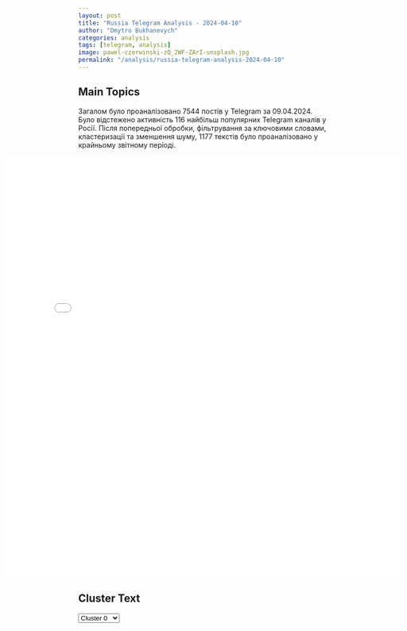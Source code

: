 ```yaml
---
layout: post
title: "Russia Telegram Analysis - 2024-04-10"
author: "Dmytro Bukhanevych"
categories: analysis
tags: [telegram, analysis]
image: pawel-czerwinski-zQ_2WF-ZArI-unsplash.jpg
permalink: "/analysis/russia-telegram-analysis-2024-04-10"
---
```


<style>
    /* Adjusting iframe-container styles */
    .wide-iframe-container {
        width: calc(100% + 30vw);  /* Extending the width */
        margin-left: -15vw;       /* Negative margin to push to the left */
        overflow: hidden;         /* In case the iframe content spills over */
    }

    .wide-iframe-container iframe {
        width: 100%;  /* Making the iframe take the full width of its container */
        border: none; /* Removing any borders from the iframe */
    }

    /* Toggle mechanism */
    .hidden {
        display: none;
    }
    
    .show-content-target:checked + .show-content {
        display: block;
    }
</style>

<h2>Main Topics</h2>
<p>Загалом було проаналізовано 7544 постів у Telegram за 09.04.2024. Було відстежено активність 116 найбільш популярних Telegram каналів у Росії. Після попередньої обробки, фільтрування за ключовими словами, кластеризації та зменшення шуму, 1177 текстів було проаналізовано у крайньому звітному періоді.</p>
<!-- Embedding Main Plotly Visualization -->
<div class="wide-iframe-container">
    <iframe src="{{site.baseurl}}/visualizations/2024-04-10/fig_topics_time.html" height="850"></iframe>
</div>


<h2>Cluster Text</h2>

<!-- Dropdown to select a cluster -->
<select id="clusterSelector" onchange="displayClusterText()">
<option value="0">Cluster 0</option><option value="1">Cluster 1</option><option value="2">Cluster 2</option><option value="3">Cluster 3</option><option value="4">Cluster 4</option><option value="5">Cluster 5</option><option value="6">Cluster 6</option><option value="7">Cluster 7</option><option value="8">Cluster 8</option><option value="9">Cluster 9</option><option value="10">Cluster 10</option><option value="11">Cluster 11</option><option value="12">Cluster 12</option><option value="13">Cluster 13</option><option value="14">Cluster 14</option><option value="15">Cluster 15</option><option value="16">Cluster 16</option><option value="17">Cluster 17</option><option value="18">Cluster 18</option>
</select>

<!-- Display area for the selected cluster's text -->
<div id="clusterTextDisplay" class="hidden"></div>

<script type="text/javascript">
    var clusterDetails = {"0": "<b>Total Posts:</b> 18<br><b>Date:</b> 2024-04-09 19:08:23+00:00<br><b>Author:</b> infantmilitario<br><b>Link:</b> https://t.me/s/infantmilitario/123799<br><b>Subscribers:</b> 279901<br><b>Text:</b> \u0422\u0435\u043a\u0441\u0442: \u0423\u043a\u0440\u0430\u0438\u043d\u0430 \u0440\u0430\u0437\u0440\u0430\u0431\u043e\u0442\u0430\u043b\u0430 \u043f\u043b\u0430\u043d \u043d\u043e\u0432\u043e\u0433\u043e \u043a\u043e\u043d\u0442\u0440\u043d\u0430\u0441\u0442\u0443\u043f\u043b\u0435\u043d\u0438\u044f \u2014 \u0417\u0435\u043b\u0435\u043d\u0441\u043a\u0438\u0439 \u0432 \u0438\u043d\u0442\u0435\u0440\u0432\u044c\u044e BILD\u041f\u0443\u0431\u043b\u0438\u043a\u0443\u0435\u043c \u043e\u0441\u043d\u043e\u0432\u043d\u044b\u0435 \u0442\u0435\u0437\u0438\u0441\u044b:\ud83c\uddfa\ud83c\udde6\u041e \u043f\u0440\u043e\u0434\u043e\u043b\u0436\u0435\u043d\u0438\u0438 \u0431\u043e\u0435\u0432\u044b\u0445 \u0434\u0435\u0439\u0441\u0442\u0432\u0438\u0439\u00ab\u0414\u0430, \u0443 \u043d\u0430\u0441 \u0435\u0441\u0442\u044c \u043f\u043b\u0430\u043d \u043a\u043e\u043d\u0442\u0440\u043d\u0430\u0441\u0442\u0443\u043f\u043b\u0435\u043d\u0438\u044f, \u2014 \u0441\u043a\u0430\u0437\u0430\u043b \u0417\u0435\u043b\u0435\u043d\u0441\u043a\u0438\u0439. \u2014 \u041c\u044b \u043e\u0431\u044f\u0437\u0430\u0442\u0435\u043b\u044c\u043d\u043e \u043f\u043e\u0431\u0435\u0434\u0438\u043c. \u0423 \u043d\u0430\u0441 \u043d\u0435\u0442 \u0430\u043b\u044c\u0442\u0435\u0440\u043d\u0430\u0442\u0438\u0432\u044b. \u041d\u043e \u044f \u043d\u0435 \u043c\u043e\u0433\u0443 \u043e\u0431\u0435\u0449\u0430\u0442\u044c \u044d\u0442\u043e\u0433\u043e \u0438 \u043d\u0430\u0437\u0432\u0430\u0442\u044c \u0434\u0430\u0442\u0443\u00bb. \u041f\u043e \u0435\u0433\u043e \u0441\u043b\u043e\u0432\u0430\u043c, \u0434\u043b\u044f \u044d\u0442\u043e\u0433\u043e \u0412\u0421\u0423 \u043d\u0443\u0436\u043d\u043e \u043e\u0440\u0443\u0436\u0438\u0435, \u0432 \u0442\u043e\u043c \u0447\u0438\u0441\u043b\u0435 \u0438\u0437 \u0421\u0428\u0410. \u00ab\u0414\u0430, \u0443 \u0420\u043e\u0441\u0441\u0438\u0438 \u0431\u043e\u043b\u044c\u0448\u0435 \u043b\u044e\u0434\u0435\u0439, \u0431\u043e\u043b\u044c\u0448\u0435 \u043e\u0440\u0443\u0436\u0438\u044f. \u041d\u043e \u0443 \u043e\u0431\u044a\u0435\u0434\u0438\u043d\u0451\u043d\u043d\u043e\u0433\u043e \u0417\u0430\u043f\u0430\u0434\u0430 \u0435\u0441\u0442\u044c \u0441\u043e\u0432\u0440\u0435\u043c\u0435\u043d\u043d\u044b\u0435 \u0441\u0438\u0441\u0442\u0435\u043c\u044b \u0432\u043e\u043e\u0440\u0443\u0436\u0435\u043d\u0438\u0439. \u041f\u043e\u044d\u0442\u043e\u043c\u0443 \u043c\u044b \u043f\u043e\u043b\u0443\u0447\u0438\u043c \u043e\u043f\u0440\u0435\u0434\u0435\u043b\u0451\u043d\u043d\u044b\u0435 \u0442\u0435\u0445\u043d\u043e\u043b\u043e\u0433\u0438\u0438. \u0418 \u0435\u0441\u043b\u0438 \u043c\u044b \u043f\u0440\u043e\u0434\u043e\u043b\u0436\u0438\u043c \u043d\u0430\u0440\u0430\u0449\u0438\u0432\u0430\u0442\u044c \u043f\u0440\u043e\u0438\u0437\u0432\u043e\u0434\u0441\u0442\u0432\u043e, \u0435\u0441\u043b\u0438 \u043f\u043e\u043b\u0443\u0447\u0438\u043c \u043b\u0438\u0446\u0435\u043d\u0437\u0438\u0438 \u043e\u0442 \u043d\u0430\u0448\u0438\u0445 \u043f\u0430\u0440\u0442\u043d\u0451\u0440\u043e\u0432, \u0442\u043e \u0434\u0435\u043b\u043e \u043d\u0435 \u0432 \u0447\u0438\u0441\u043b\u0435 \u043b\u044e\u0434\u0435\u0439. \u0414\u0435\u043b\u043e \u0432 \u043a\u0430\u0447\u0435\u0441\u0442\u0432\u0435 \u043e\u0440\u0443\u0436\u0438\u044f\u00bb.\ud83c\uddfa\ud83c\udde6\u041e \u0432\u043e\u0437\u043c\u043e\u0436\u043d\u044b\u0445 \u043f\u0435\u0440\u0435\u0433\u043e\u0432\u043e\u0440\u0430\u0445\u00ab\u0417\u0434\u0435\u0441\u044c \u043c\u044b \u0438\u043c\u0435\u0435\u043c \u0434\u0435\u043b\u043e \u0441 \u041f\u0443\u0442\u0438\u043d\u044b\u043c. \u0412\u0441\u0451, \u0447\u0442\u043e \u043e\u043d \u0433\u043e\u0432\u043e\u0440\u0438\u043b \u0434\u043e \u0441\u0438\u0445 \u043f\u043e\u0440, \u2014 \u043f\u043e\u0441\u043b\u0435 \u044d\u0442\u043e\u0433\u043e \u043e\u043d \u043f\u043e\u0441\u0442\u0443\u043f\u0430\u043b \u043f\u043e-\u0434\u0440\u0443\u0433\u043e\u043c\u0443. \u041c\u044b \u043d\u0435 \u043c\u043e\u0436\u0435\u043c \u0435\u043c\u0443 \u0434\u043e\u0432\u0435\u0440\u044f\u0442\u044c. <...> \u041c\u043e\u0436\u043d\u043e \u0434\u043e\u0433\u043e\u0432\u043e\u0440\u0438\u0442\u044c\u0441\u044f \u043e\u0431\u043e \u0432\u0441\u0451\u043c, \u043d\u043e \u0432\u043e\u043f\u0440\u043e\u0441 \u0432 \u0442\u043e\u043c, \u0431\u0443\u0434\u0435\u0442 \u043b\u0438 \u043e\u043d \u044d\u0442\u043e \u0441\u043e\u0431\u043b\u044e\u0434\u0430\u0442\u044c\u00bb.\ud83c\uddfa\ud83c\udde6\u041e \u043f\u0440\u0438\u0437\u044b\u0432\u0430\u0445 \u0437\u0430\u043c\u043e\u0440\u043e\u0437\u0438\u0442\u044c \u043a\u043e\u043d\u0444\u043b\u0438\u043a\u0442\u041f\u043e \u0441\u043b\u043e\u0432\u0430\u043c \u0417\u0435\u043b\u0435\u043d\u0441\u043a\u043e\u0433\u043e, \u041f\u0443\u0442\u0438\u043d \u0438\u0441\u043f\u043e\u043b\u044c\u0437\u0443\u0435\u0442 \u0437\u0430\u043c\u043e\u0440\u043e\u0437\u043a\u0443 \u0432\u043e\u0439\u043d\u044b \u043b\u0438\u0448\u044c \u0434\u043b\u044f \u043f\u043e\u0434\u0433\u043e\u0442\u043e\u0432\u043a\u0438 \u043a \u043d\u043e\u0432\u043e\u043c\u0443 \u043d\u0430\u043f\u0430\u0434\u0435\u043d\u0438\u044e. \u00ab\u041a\u043e\u043d\u0435\u0447\u043d\u043e, \u043d\u0435\u043a\u043e\u0442\u043e\u0440\u044b\u0435 \u0431\u0443\u0434\u0443\u0442 \u0441\u0447\u0430\u0441\u0442\u043b\u0438\u0432\u044b. \u041c\u0438\u0440 \u0441\u043a\u0430\u0436\u0435\u0442: \u201c\u0414\u0430, \u043d\u0430\u043c \u0443\u0434\u0430\u043b\u043e\u0441\u044c \u0437\u0430\u043c\u043e\u0440\u043e\u0437\u0438\u0442\u044c \u043a\u043e\u043d\u0444\u043b\u0438\u043a\u0442, \u0440\u0430\u043a\u0435\u0442\u044b \u043d\u0435 \u043b\u0435\u0442\u0430\u044e\u0442\u201d. \u041d\u043e \u044d\u0442\u043e \u0442\u043e\u043b\u044c\u043a\u043e \u0434\u043e \u0442\u0435\u0445 \u043f\u043e\u0440, \u043f\u043e\u043a\u0430 \u0420\u043e\u0441\u0441\u0438\u044f \u043d\u0435 \u0443\u0432\u0435\u043b\u0438\u0447\u0438\u0442 \u043f\u0440\u043e\u0438\u0437\u0432\u043e\u0434\u0441\u0442\u0432\u043e \u0438 \u0437\u0430\u043f\u0430\u0441\u044b \u0432\u043e\u0435\u043d\u043d\u043e\u0439 \u0442\u0435\u0445\u043d\u0438\u043a\u0438, \u0440\u0430\u043a\u0435\u0442, \u0431\u0435\u0441\u043f\u0438\u043b\u043e\u0442\u043d\u0438\u043a\u043e\u0432 \u0438 \u043d\u0435 \u043f\u0440\u043e\u0430\u043d\u0430\u043b\u0438\u0437\u0438\u0440\u0443\u0435\u0442 \u0432\u0441\u0435 \u043e\u0448\u0438\u0431\u043a\u0438, \u043a\u043e\u0442\u043e\u0440\u044b\u0435 \u0434\u043e\u043f\u0443\u0441\u0442\u0438\u043b\u0430 \u0432\u043d\u0430\u0447\u0430\u043b\u0435\u00bb.\ud83c\uddfa\ud83c\udde6\u041e \u0431\u0438\u0442\u0432\u0435 \u0437\u0430 \u0425\u0430\u0440\u044c\u043a\u043e\u0432\u00ab\u041f\u0443\u0442\u0438\u043d, \u043a\u043e\u043d\u0435\u0447\u043d\u043e, \u0445\u043e\u0442\u0435\u043b \u0437\u0430\u0445\u0432\u0430\u0442\u0438\u0442\u044c \u0425\u0430\u0440\u044c\u043a\u043e\u0432, \u043f\u043e\u0442\u043e\u043c\u0443 \u0447\u0442\u043e \u0434\u043b\u044f \u043d\u0435\u0433\u043e \u044d\u0442\u043e \u0431\u043e\u043b\u044c\u0448\u043e\u0439 \u0441\u0438\u043c\u0432\u043e\u043b. \u0425\u0430\u0440\u044c\u043a\u043e\u0432 \u2014 \u043e\u0434\u043d\u0430 \u0438\u0437 \u0441\u0442\u043e\u043b\u0438\u0446 \u0423\u043a\u0440\u0430\u0438\u043d\u044b, \u0443 \u043d\u0435\u0433\u043e \u0431\u043e\u043b\u044c\u0448\u043e\u0435 \u0441\u0438\u043c\u0432\u043e\u043b\u0438\u0447\u0435\u0441\u043a\u043e\u0435 \u0437\u043d\u0430\u0447\u0435\u043d\u0438\u0435. <...> \u041c\u044b \u0434\u0435\u043b\u0430\u0435\u043c \u0432\u0441\u0451 \u0432\u043e\u0437\u043c\u043e\u0436\u043d\u043e\u0435, \u0447\u0442\u043e\u0431\u044b \u044d\u0442\u043e\u0433\u043e \u043d\u0435 \u043f\u0440\u043e\u0438\u0437\u043e\u0448\u043b\u043e. <...> \u041f\u0443\u0442\u0438\u043d \u043f\u043e\u043d\u0438\u043c\u0430\u0435\u0442 \u0442\u043e\u043b\u044c\u043a\u043e \u0441\u0438\u043b\u0443. \u041e\u043d \u0447\u0443\u0432\u0441\u0442\u0432\u0443\u0435\u0442, \u043a\u0430\u043a \u0436\u0438\u0432\u043e\u0442\u043d\u043e\u0435: \u0435\u0441\u043b\u0438 \u0442\u044b \u043d\u0435 \u043c\u043e\u0436\u0435\u0448\u044c \u0437\u0430\u0449\u0438\u0442\u0438\u0442\u044c \u0441\u0435\u0431\u044f, \u043e\u043d \u0440\u0430\u0437\u0440\u0443\u0448\u0438\u0442 \u0435\u0449\u0451 \u0431\u043e\u043b\u044c\u0448\u0435. \u0415\u0433\u043e \u0436\u0435\u043b\u0430\u043d\u0438\u0435 \u2014 \u0437\u0430\u0445\u0432\u0430\u0442\u0438\u0442\u044c \u0432\u0441\u044e \u0423\u043a\u0440\u0430\u0438\u043d\u0443. <...> \u041e\u043d \u0443\u043d\u0438\u0447\u0442\u043e\u0436\u0438\u0442 \u0432\u0441\u0451. \u041e\u043d \u0443\u0431\u044c\u0451\u0442 \u043c\u043d\u043e\u0433\u043e \u043b\u044e\u0434\u0435\u0439. \u0411\u043e\u043b\u044c\u0448\u0438\u043d\u0441\u0442\u0432\u043e \u043b\u044e\u0434\u0435\u0439 \u043d\u0435 \u0443\u0431\u0435\u0433\u0443\u0442, \u043f\u043e\u044d\u0442\u043e\u043c\u0443 \u043e\u043d \u0443\u0431\u044c\u0451\u0442 \u043c\u043d\u043e\u0433\u0438\u0445 \u0438\u0437 \u043d\u0438\u0445. \u041a\u0430\u043a \u044d\u0442\u043e \u0431\u0443\u0434\u0435\u0442? \u041a\u0440\u043e\u0432\u0438 \u0431\u0443\u0434\u0435\u0442 \u043c\u043d\u043e\u0433\u043e. \u0411\u0443\u0434\u0435\u0442 \u043c\u043d\u043e\u0433\u043e \u0436\u0435\u0440\u0442\u0432, \u043c\u043d\u043e\u0433\u043e \u043f\u043e\u0442\u0435\u0440\u044c. \u041c\u044b \u0433\u043e\u0432\u043e\u0440\u0438\u043c \u043e \u0441\u043e\u0442\u043d\u044f\u0445 \u0442\u044b\u0441\u044f\u0447\u00bb.\ud83c\uddfa\ud83c\udde6\u041e \u0440\u0430\u043a\u0435\u0442\u0430\u0445 Taurus\u00ab\u0423 \u043d\u0430\u0448\u0438\u0445 \u043f\u0430\u0440\u0442\u043d\u0451\u0440\u043e\u0432 \u0435\u0441\u0442\u044c \u043e\u043f\u0440\u0435\u0434\u0435\u043b\u0451\u043d\u043d\u043e\u0435 \u043e\u0440\u0443\u0436\u0438\u0435, \u043a\u043e\u0442\u043e\u0440\u043e\u0435 \u043d\u0443\u0436\u043d\u043e \u043d\u0430\u043c \u0441\u0435\u0433\u043e\u0434\u043d\u044f, \u0447\u0442\u043e\u0431\u044b \u0432\u044b\u0436\u0438\u0442\u044c. \u041e\u043d\u043e \u043d\u0443\u0436\u043d\u043e \u0423\u043a\u0440\u0430\u0438\u043d\u0435, \u0447\u0442\u043e\u0431\u044b \u0432\u044b\u0436\u0438\u0442\u044c, \u0438 \u044f \u043f\u0440\u043e\u0441\u0442\u043e \u043d\u0435 \u043f\u043e\u043d\u0438\u043c\u0430\u044e, \u043f\u043e\u0447\u0435\u043c\u0443 \u043c\u044b \u043d\u0435 \u043f\u043e\u043b\u0443\u0447\u0430\u0435\u043c \u044d\u0442\u043e \u043e\u0440\u0443\u0436\u0438\u0435. <...> \u041d\u0430\u0441\u043a\u043e\u043b\u044c\u043a\u043e \u044f \u043f\u043e\u043d\u0438\u043c\u0430\u044e, \u043a\u0430\u043d\u0446\u043b\u0435\u0440 \u0433\u043e\u0432\u043e\u0440\u0438\u0442, \u0447\u0442\u043e \u0413\u0435\u0440\u043c\u0430\u043d\u0438\u044f \u043d\u0435 \u044f\u0434\u0435\u0440\u043d\u0430\u044f \u0434\u0435\u0440\u0436\u0430\u0432\u0430 \u0438 \u0447\u0442\u043e \u044d\u0442\u043e \u0441\u0430\u043c\u0430\u044f \u0441\u0438\u043b\u044c\u043d\u043e\u0435 \u043e\u0440\u0443\u0436\u0438\u0435 \u0443 \u0413\u0435\u0440\u043c\u0430\u043d\u0438\u0438\u00bb, \u2014 \u0441\u043a\u0430\u0437\u0430\u043b \u0417\u0435\u043b\u0435\u043d\u0441\u043a\u0438\u0439. \u041e\u043d \u0441\u043e\u0433\u043b\u0430\u0441\u0438\u043b\u0441\u044f \u0441 \u0442\u0435\u043c, \u0447\u0442\u043e \u041e\u043b\u0430\u0444 \u0428\u043e\u043b\u044c\u0446 \u0431\u043e\u0438\u0442\u0441\u044f \u044f\u0434\u0435\u0440\u043d\u044b\u0445 \u0443\u0433\u0440\u043e\u0437 \u0420\u0424. \u00ab\u041d\u043e \u044f \u043d\u0435 \u0434\u0443\u043c\u0430\u044e, \u0447\u0442\u043e \u044d\u0442\u043e \u0437\u0430\u0449\u0438\u0442\u0438\u0442 \u043c\u0438\u0440 \u043e\u0442 \u044f\u0434\u0435\u0440\u043d\u043e\u0439 \u0443\u0433\u0440\u043e\u0437\u044b \u0441\u043e \u0441\u0442\u043e\u0440\u043e\u043d\u044b \u0420\u043e\u0441\u0441\u0438\u0438\u00bb, \u2014 \u0441\u043a\u0430\u0437\u0430\u043b \u043f\u0440\u0435\u0437\u0438\u0434\u0435\u043d\u0442 \u0423\u043a\u0440\u0430\u0438\u043d\u044b.", "1": "<b>Total Posts:</b> 23<br><b>Date:</b> 2024-04-09 14:03:21+00:00<br><b>Author:</b> ru2ch<br><b>Link:</b> https://t.me/s/ru2ch/108770<br><b>Subscribers:</b> 499273<br><b>Text:</b> \u0422\u0435\u043a\u0441\u0442: \u2757\ufe0f\u0410\u043c\u0435\u0440\u0438\u043a\u0430\u043d\u0441\u043a\u0438\u0435 \u0427\u0412\u041a \u043f\u0440\u0438 \u0443\u0447\u0430\u0441\u0442\u0438\u0438 \u0432\u043b\u0430\u0441\u0442\u0435\u0439 \u0432\u0435\u0440\u0431\u0443\u044e\u0442 \u0432 \u0442\u044e\u0440\u044c\u043c\u0430\u0445 \u0421\u0428\u0410 \u043c\u0435\u043a\u0441\u0438\u043a\u0430\u043d\u0441\u043a\u0438\u0445 \u0438 \u043a\u043e\u043b\u0443\u043c\u0431\u0438\u0439\u0441\u043a\u0438\u0445 \u043d\u0430\u0440\u043a\u043e\u0434\u0438\u043b\u0435\u0440\u043e\u0432 \u0434\u043b\u044f \u043e\u0442\u043f\u0440\u0430\u0432\u043a\u0438 \u043d\u0430 \u0423\u043a\u0440\u0430\u0438\u043d\u0443 \u2014 \u0421\u043b\u0443\u0436\u0431\u0430 \u0432\u043d\u0435\u0448\u043d\u0435\u0439 \u0440\u0430\u0437\u0432\u0435\u0434\u043a\u0438 \u0420\u0424\u041f\u0430\u0440\u0442\u0438\u044e \u0438\u0437 \u043d\u0435\u0441\u043a\u043e\u043b\u044c\u043a\u0438\u0445 \u0441\u043e\u0442\u0435\u043d \u0437\u0430\u0432\u0435\u0440\u0431\u043e\u0432\u0430\u043d\u043d\u044b\u0445 \u0432 \u0442\u044e\u0440\u044c\u043c\u0430\u0445 \u0421\u0428\u0410 \u043c\u0435\u043a\u0441\u0438\u043a\u0430\u043d\u0446\u0435\u0432 \u0438 \u043a\u043e\u043b\u0443\u043c\u0431\u0438\u0439\u0446\u0435\u0432 \u043f\u043b\u0430\u043d\u0438\u0440\u0443\u0435\u0442\u0441\u044f \u0443\u0436\u0435 \u043b\u0435\u0442\u043e\u043c \u0437\u0430\u0431\u0440\u043e\u0441\u0438\u0442\u044c \u043d\u0430 \u0423\u043a\u0440\u0430\u0438\u043d\u0443.   \u0421\u0428\u0410 \u0432 \u0441\u043b\u0443\u0447\u0430\u0435 \u0443\u0441\u043f\u0435\u0445\u0430 \u043f\u0440\u043e\u0435\u043a\u0442\u0430 \u0441 \u0437\u0430\u043a\u043b\u044e\u0447\u0435\u043d\u043d\u044b\u043c\u0438 \u0440\u0430\u0441\u0448\u0438\u0440\u044f\u0442 \u043d\u0430\u0431\u043e\u0440 \u0434\u043b\u044f \u043e\u0442\u043f\u0440\u0430\u0432\u043a\u0438 \u0432 \u0412\u0421\u0423 \u043d\u0430 \u0434\u0440\u0443\u0433\u0438\u0435 \u0441\u0442\u0440\u0430\u043d\u044b.", "2": "<b>Total Posts:</b> 53<br><b>Date:</b> 2024-04-09 03:19:29+00:00<br><b>Author:</b> ostashkonews<br><b>Link:</b> https://t.me/s/OstashkoNews/129277<br><b>Subscribers:</b> 384702<br><b>Text:</b> \u0422\u0435\u043a\u0441\u0442: \ud83c\udde8\ud83c\uddf3\ud83c\uddf7\ud83c\uddfa \u0421\u0435\u0440\u0433\u0435\u0439 \u041b\u0430\u0432\u0440\u043e\u0432 \u043d\u0430\u0447\u0430\u043b \u043f\u0435\u0440\u0435\u0433\u043e\u0432\u043e\u0440\u044b \u0441 \u0433\u043b\u0430\u0432\u043e\u0439 \u041c\u0418\u0414 \u041a\u0438\u0442\u0430\u044f \u0412\u0430\u043d \u0418 \u0412\u0441\u0442\u0440\u0435\u0447\u0430 \u043f\u0440\u043e\u0445\u043e\u0434\u0438\u0442 \u0432 \u041f\u0435\u043a\u0438\u043d\u0435. \u0412\u0430\u043d \u0418 \u0437\u0430\u044f\u0432\u0438\u043b, \u0447\u0442\u043e \u041a\u0438\u0442\u0430\u0439 \u0431\u0443\u0434\u0435\u0442 \u043f\u043e\u0434\u0434\u0435\u0440\u0436\u0438\u0432\u0430\u0442\u044c \u0441\u0442\u0430\u0431\u0438\u043b\u044c\u043d\u043e\u0435 \u0440\u0430\u0437\u0432\u0438\u0442\u0438\u0435 \u0420\u043e\u0441\u0441\u0438\u0438 \u043f\u043e\u0434 \u0440\u0443\u043a\u043e\u0432\u043e\u0434\u0441\u0442\u0432\u043e\u043c \u0412\u043b\u0430\u0434\u0438\u043c\u0438\u0440\u0430 \u041f\u0443\u0442\u0438\u043d\u0430, \u0441\u0442\u0440\u0430\u043d\u044b \u043f\u0440\u043e\u0434\u043e\u043b\u0436\u0430\u0442 \u0443\u043a\u0440\u0435\u043f\u043b\u0435\u043d\u0438\u0435 \u0441\u0442\u0440\u0430\u0442\u0435\u0433\u0438\u0447\u0435\u0441\u043a\u043e\u0433\u043e \u0432\u0437\u0430\u0438\u043c\u043e\u0434\u0435\u0439\u0441\u0442\u0432\u0438\u044f \u043d\u0430 \u043c\u0438\u0440\u043e\u0432\u043e\u0439 \u0430\u0440\u0435\u043d\u0435.\ud83d\udcdd \u00ab\u041f\u043e\u0434\u0434\u0435\u0440\u0436\u043a\u0430 \u043d\u0430\u0440\u043e\u0434\u0430 \u2013 \u0438\u0441\u0442\u043e\u0447\u043d\u0438\u043a \u043f\u0440\u043e\u0433\u0440\u0435\u0441\u0441\u0430 \u0432 \u0420\u043e\u0441\u0441\u0438\u0438. \u0414\u0443\u043c\u0430\u044e, \u0447\u0442\u043e \u043f\u043e\u0434 \u0442\u0432\u0435\u0440\u0434\u044b\u043c \u0440\u0443\u043a\u043e\u0432\u043e\u0434\u0441\u0442\u0432\u043e\u043c \u043f\u0440\u0435\u0437\u0438\u0434\u0435\u043d\u0442\u0430 \u041f\u0443\u0442\u0438\u043d\u0430 \u0440\u043e\u0441\u0441\u0438\u0439\u0441\u043a\u0438\u0439 \u043d\u0430\u0440\u043e\u0434 \u043e\u0436\u0438\u0434\u0430\u0435\u0442 \u0441\u0432\u0435\u0442\u043b\u043e\u0435 \u0431\u0443\u0434\u0443\u0449\u0435\u0435\u00bb, \u2013 \u0437\u0430\u044f\u0432\u0438\u043b \u043a\u0438\u0442\u0430\u0439\u0441\u043a\u0438\u0439 \u0434\u0438\u043f\u043b\u043e\u043c\u0430\u0442.\u041b\u0430\u0432\u0440\u043e\u0432 \u043f\u043e\u0431\u043b\u0430\u0433\u043e\u0434\u0430\u0440\u0438\u043b \u0421\u0438 \u0426\u0437\u0438\u043d\u044c\u043f\u0438\u043d\u0430 \u0437\u0430 \u043f\u043e\u0434\u0434\u0435\u0440\u0436\u043a\u0443 \u0440\u043e\u0441\u0441\u0438\u044f\u043d \u0438 \u043e\u0442\u043c\u0435\u0442\u0438\u043b, \u0447\u0442\u043e \u0432\u044b\u0431\u043e\u0440\u044b \u043f\u0440\u0435\u0437\u0438\u0434\u0435\u043d\u0442\u0430 \u0432 \u0420\u0424 \u043f\u0440\u043e\u0445\u043e\u0434\u0438\u043b\u0438 \u00ab\u0432 \u0443\u0441\u043b\u043e\u0432\u0438\u044f\u0445 \u0436\u0435\u0441\u0442\u043a\u043e\u0433\u043e \u0432\u043d\u0435\u0448\u043d\u0435\u0433\u043e \u0434\u0430\u0432\u043b\u0435\u043d\u0438\u044f \u0441\u043e \u0441\u0442\u043e\u0440\u043e\u043d\u044b \u0417\u0430\u043f\u0430\u0434\u0430\u00bb. \u0422\u0430\u043a\u0436\u0435 \u041b\u0430\u0432\u0440\u043e\u0432 \u043f\u043e\u0431\u043b\u0430\u0433\u043e\u0434\u0430\u0440\u0438\u043b \u043a\u0438\u0442\u0430\u0439\u0441\u043a\u0443\u044e \u0441\u0442\u043e\u0440\u043e\u043d\u0443 \u0437\u0430 \u043f\u043e\u0434\u0434\u0435\u0440\u0436\u043a\u0443 \u043d\u0430 \u0444\u043e\u043d\u0435 \u0442\u0435\u0440\u0430\u043a\u0442\u0430 \u0432 \u00ab\u041a\u0440\u043e\u043a\u0443\u0441\u0435\u00bb.\u041e\u0441\u0442\u0430\u0448\u043a\u043e! \u0412\u0430\u0436\u043d\u043e\u0435 \u2014 \u043f\u043e\u0434\u043f\u0438\u0448\u0438\u0441\u044c", "3": "<b>Total Posts:</b> 32<br><b>Date:</b> 2024-04-09 13:24:23+00:00<br><b>Author:</b> rian_ru<br><b>Link:</b> https://t.me/s/rian_ru/240407<br><b>Subscribers:</b> 3203792<br><b>Text:</b> \u0422\u0435\u043a\u0441\u0442: \u2757\ufe0f\u0412\u0421\u0423 \u0434\u0440\u043e\u043d\u043e\u043c \u0430\u0442\u0430\u043a\u043e\u0432\u0430\u043b\u0438 \u043a\u043e\u0440\u043f\u0443\u0441 \u0442\u0440\u0435\u043d\u0430\u0436\u0435\u0440\u043d\u043e\u0433\u043e \u0446\u0435\u043d\u0442\u0440\u0430 \u0417\u0430\u043f\u043e\u0440\u043e\u0436\u0441\u043a\u043e\u0439 \u0410\u042d\u0421, \u0441\u043e\u043e\u0431\u0449\u0438\u043b\u0430 \u043f\u0440\u0435\u0441\u0441-\u0441\u043b\u0443\u0436\u0431\u0430 \u0441\u0442\u0430\u043d\u0446\u0438\u0438. \u041f\u0440\u0438\u043b\u0435\u0442 \u043f\u0440\u0438\u0448\u0435\u043b\u0441\u044f \u043f\u043e \u043a\u0440\u044b\u0448\u0435, \u043f\u043e\u0441\u0442\u0440\u0430\u0434\u0430\u0432\u0448\u0438\u0445 \u043d\u0435\u0442.", "4": "<b>Total Posts:</b> 159<br><b>Date:</b> 2024-04-09 16:39:42+00:00<br><b>Author:</b> rt_russian<br><b>Link:</b> https://t.me/s/rt_russian/196759<br><b>Subscribers:</b> 922646<br><b>Text:</b> \u0422\u0435\u043a\u0441\u0442: \u2757\ufe0f\u042d\u043a\u0441\u043a\u043b\u044e\u0437\u0438\u0432 \u0441 \u043f\u0435\u0440\u0435\u0434\u043e\u0432\u043e\u0439\u0412\u0421 \u0420\u0424 \u0443\u043d\u0438\u0447\u0442\u043e\u0436\u0438\u043b\u0438 \u0430\u043c\u0435\u0440\u0438\u043a\u0430\u043d\u0441\u043a\u0438\u0439 \u0411\u0422\u0420 M113 \u0432 \u0440\u0430\u0439\u043e\u043d\u0435 \u041a\u0443\u0440\u0430\u0445\u043e\u0432\u0430 (\u0414\u041d\u0420). \u041a\u0430\u043a \u0441\u043b\u0435\u0434\u0441\u0442\u0432\u0438\u0435, \u0441\u043e\u0440\u0432\u0430\u043b\u0438 \u043d\u043e\u0447\u043d\u0443\u044e \u0440\u043e\u0442\u0430\u0446\u0438\u044e \u0432\u0440\u0430\u0433\u0430 \u043d\u0430 \u043e\u0434\u043d\u043e\u043c \u0438\u0437 \u0443\u0447\u0430\u0441\u0442\u043a\u043e\u0432 \u0444\u0440\u043e\u043d\u0442\u0430.\u0421\u043b\u0430\u0436\u0435\u043d\u043d\u043e \u043e\u0442\u0440\u0430\u0431\u043e\u0442\u0430\u043b\u0438 \u0440\u0430\u0441\u0447\u0451\u0442\u044b \u0432\u0437\u0432\u043e\u0434\u0430 \u0411\u041f\u041b\u0410 \u00ab\u0428\u0442\u0438\u043b\u044c\u00bb 255-\u0433\u043e \u0433\u0432\u0430\u0440\u0434\u0435\u0439\u0441\u043a\u043e\u0433\u043e \u043c\u043e\u0442\u043e\u0441\u0442\u0440\u0435\u043b\u043a\u043e\u0432\u043e\u0433\u043e \u0412\u043e\u043b\u0433\u043e\u0433\u0440\u0430\u0434\u0441\u043a\u043e-\u041a\u043e\u0440\u0441\u0443\u043d\u044c\u0441\u043a\u043e\u0433\u043e \u041a\u0440\u0430\u0441\u043d\u043e\u0437\u043d\u0430\u043c\u0451\u043d\u043d\u043e\u0433\u043e \u043f\u043e\u043b\u043a\u0430 \u0438\u043c\u0435\u043d\u0438 \u0428\u0443\u043c\u0438\u043b\u043e\u0432\u0430.\u041e\u0442 \u0430\u0442\u0430\u043a \u0443\u0434\u0430\u0440\u043d\u044b\u0445 \u0434\u0440\u043e\u043d\u043e\u0432 \u0438 FPV \u0432\u044d\u0441\u044d\u0443\u0448\u043d\u0438\u043a\u0430\u043c \u043f\u0440\u0438\u0448\u043b\u043e\u0441\u044c \u043f\u0440\u044f\u0442\u0430\u0442\u044c\u0441\u044f \u0432 \u043f\u043e\u0441\u0430\u0434\u043a\u0435. \u041f\u043e\u0441\u043b\u0435 \u044d\u0442\u043e\u0433\u043e \u043e\u043d\u0438 \u0431\u044b\u043b\u0438 \u0432\u044b\u043d\u0443\u0436\u0434\u0435\u043d\u044b \u043e\u0442\u043e\u0439\u0442\u0438 \u0441 \u043f\u043e\u0442\u0435\u0440\u044f\u043c\u0438 \u0432 \u0442\u044b\u043b. \u041f\u043e\u0432\u0440\u0435\u0436\u0434\u0451\u043d\u043d\u0443\u044e \u043c\u0430\u0448\u0438\u043d\u0443 \u043c\u043e\u0442\u043e\u0441\u0442\u0440\u0435\u043b\u043a\u0438 \u0434\u043e\u0431\u0438\u043b\u0438 \u0441 \u043f\u043e\u043c\u043e\u0449\u044c\u044e \u0441\u0431\u0440\u043e\u0441\u043e\u0432.\ud83d\udfe9 RT \u043d\u0430 \u0440\u0443\u0441\u0441\u043a\u043e\u043c. \u041f\u043e\u0434\u043f\u0438\u0448\u0438\u0441\u044c", "5": "<b>Total Posts:</b> 18<br><b>Date:</b> 2024-04-09 13:00:04+00:00<br><b>Author:</b> ru2ch<br><b>Link:</b> https://t.me/s/ru2ch/108765<br><b>Subscribers:</b> 499273<br><b>Text:</b> \u0422\u0435\u043a\u0441\u0442: \u2757\ufe0f\u0421\u041a \u043f\u043e \u043e\u0431\u0440\u0430\u0449\u0435\u043d\u0438\u044e \u0434\u0435\u043f\u0443\u0442\u0430\u0442\u043e\u0432 \u043f\u043e\u0441\u043b\u0435 \u0442\u0435\u0440\u0430\u043a\u0442\u0430 \u0432 \u00ab\u041a\u0440\u043e\u043a\u0443\u0441\u0435\u00bb \u0432\u043e\u0437\u0431\u0443\u0434\u0438\u043b \u0443\u0433\u043e\u043b\u043e\u0432\u043d\u043e\u0435 \u0434\u0435\u043b\u043e \u043e \u0444\u0438\u043d\u0430\u043d\u0441\u0438\u0440\u043e\u0432\u0430\u043d\u0438\u0438 \u0442\u0435\u0440\u0440\u043e\u0440\u0438\u0437\u043c\u0430  \u0434\u043e\u043b\u0436\u043d\u043e\u0441\u0442\u043d\u044b\u043c\u0438 \u043b\u0438\u0446\u0430\u043c\u0438 \u0421\u0428\u0410 \u0438 \u0441\u0442\u0440\u0430\u043d \u041d\u0410\u0422\u041e", "6": "<b>Total Posts:</b> 38<br><b>Date:</b> 2024-04-09 20:06:09+00:00<br><b>Author:</b> rvvoenkor<br><b>Link:</b> https://t.me/s/RVvoenkor/65697<br><b>Subscribers:</b> 1431434<br><b>Text:</b> \u0422\u0435\u043a\u0441\u0442: \u203c\ufe0f\ud83c\uddf7\ud83c\uddfa\u0412\u0440\u0430\u0433 \u043f\u043e\u0434\u0442\u0432\u0435\u0440\u0436\u0434\u0430\u0435\u0442, \u0447\u0442\u043e \u0410\u0440\u043c\u0438\u044f \u0420\u043e\u0441\u0441\u0438\u0438 \u043e\u0441\u0432\u043e\u0431\u043e\u0434\u0438\u043b\u0430 \u041f\u0435\u0440\u0432\u043e\u043c\u0430\u0439\u0441\u043a\u043e\u0435\u25aa\ufe0f\u0420\u0430\u0431\u043e\u0442\u0430\u044e\u0449\u0438\u0439 \u043d\u0430 \u0412\u0421\u0423 \u0430\u043d\u0430\u043b\u0438\u0442\u0438\u0447\u0435\u0441\u043a\u0438\u0439 \u0440\u0435\u0441\u0443\u0440\u0441 DS \u043f\u043e\u0434\u0442\u0432\u0435\u0440\u0436\u0434\u0430\u0435\u0442 \u0434\u0430\u043d\u043d\u044b\u0435 \u0440\u043e\u0441\u0441\u0438\u0439\u0441\u043a\u0438\u0445 \u0440\u0435\u0441\u0443\u0440\u0441\u043e\u0432 \u043e \u0442\u043e\u043c, \u0447\u0442\u043e \u0430\u0440\u043c\u0438\u044f \u0420\u0424 \u043e\u0441\u0432\u043e\u0431\u043e\u0434\u0438\u043b\u0430 \u041f\u0435\u0440\u0432\u043e\u043c\u0430\u0439\u0441\u043a\u043e\u0435 \u043d\u0430 \u0410\u0432\u0434\u0435\u0435\u0432\u0441\u043a\u043e\u043c \u043d\u0430\u043f\u0440\u0430\u0432\u043b\u0435\u043d\u0438\u0438.\u25aa\ufe0f9-\u044f \u0431\u0440\u0438\u0433\u0430\u0434\u0430 \u0412\u0421 \u0420\u0424 \u043f\u0440\u043e\u043b\u043e\u043c\u0438\u043b\u0430 \u043e\u0431\u043e\u0440\u043e\u043d\u0443 \u0441\u0442\u0440\u0435\u043b\u043a\u043e\u0432\u043e\u0433\u043e \u0431\u0430\u0442\u0430\u043b\u044c\u043e\u043d\u0430 59 \u0431\u0440\u0438\u0433\u0430\u0434\u044b \u0438 \u043f\u043e\u043b\u043d\u043e\u0441\u0442\u044c\u044e \u0432\u0437\u044f\u043b\u0430 \u043f\u043e\u0434 \u043a\u043e\u043d\u0442\u0440\u043e\u043b\u044c \u041f\u0435\u0440\u0432\u043e\u043c\u0430\u0439\u0441\u043a\u043e\u0435.t.me/RVvoenkor", "7": "<b>Total Posts:</b> 249<br><b>Date:</b> 2024-04-09 19:35:01+00:00<br><b>Author:</b> solovievlive<br><b>Link:</b> https://t.me/s/SolovievLive/251340<br><b>Subscribers:</b> 1331282<br><b>Text:</b> \u0422\u0435\u043a\u0441\u0442: \u26a1\ufe0f\u0428\u041e\u0423 \u0421\u041a\u041e\u0422\u0422\u0410 \u0420\u0418\u0422\u0422\u0415\u0420\u0410 \u041d\u0410 \u0421\u041e\u041b\u041e\u0412\u042c\u0401\u0412 LIVE\u26a1\ufe0f\u2757\ufe0f \u0412 \u044d\u0444\u0438\u0440\u0435 \u0442\u0435\u043b\u0435\u043a\u0430\u043d\u0430\u043b\u0430 \u0421\u043e\u043b\u043e\u0432\u044c\u0451\u0432LIVE \u0430\u043c\u0435\u0440\u0438\u043a\u0430\u043d\u0441\u043a\u0438\u0439 \u0430\u043d\u0430\u043b\u0438\u0442\u0438\u043a \u0438 \u0431\u044b\u0432\u0448\u0438\u0439 \u0440\u0430\u0437\u0432\u0435\u0434\u0447\u0438\u043a \u041a\u043e\u0440\u043f\u0443\u0441\u0430 \u043c\u043e\u0440\u0441\u043a\u043e\u0439 \u043f\u0435\u0445\u043e\u0442\u044b \u0421\u0428\u0410 \u0421\u043a\u043e\u0442\u0442 \u0420\u0438\u0442\u0442\u0435\u0440 \u0438 \u0435\u0433\u043e \u0433\u043e\u0441\u0442\u044c, \u0412\u043b\u0430\u0434\u0438\u043c\u0438\u0440 \u041e\u043b\u0435\u0439\u043d\u0438\u043a, \u043d\u0430\u0440\u043e\u0434\u043d\u044b\u0439 \u0434\u0435\u043f\u0443\u0442\u0430\u0442 \u0423\u043a\u0440\u0430\u0438\u043d\u044b V, VI \u0438 VII \u0441\u043e\u0437\u044b\u0432\u043e\u0432, \u0437\u0430\u0441\u043b\u0443\u0436\u0435\u043d\u043d\u044b\u0439 \u0430\u0434\u0432\u043e\u043a\u0430\u0442 \u0423\u043a\u0440\u0430\u0438\u043d\u044b. \u0421\u043a\u043e\u0442\u0442 \u0420\u0438\u0442\u0442\u0435\u0440: \u041a\u0430\u0436\u0435\u0442\u0441\u044f \u0447\u0442\u043e \u0412\u0421 \u0420\u0424 \u0441\u0435\u0439\u0447\u0430\u0441 \u0440\u0430\u0437\u0432\u0435\u0440\u043d\u0443\u043b\u0438 \u0430\u0442\u0430\u043a\u0443 \u043d\u0430 \u0438\u043d\u0444\u0440\u0430\u0441\u0442\u0440\u0443\u043a\u0442\u0443\u0440\u0443 \u0423\u043a\u0440\u0430\u0438\u043d\u044b - \u043c\u044b \u0432\u0438\u0434\u0435\u043b\u0438 \u0443\u0436\u0430\u0441\u043d\u0443\u044e \u0441\u0438\u0442\u0443\u0430\u0446\u0438\u044e \u0432 \u0425\u0430\u0440\u044c\u043a\u043e\u0432\u0435, \u043c\u044b \u0432\u0438\u0434\u0438\u043c \u043f\u043e\u0434\u043e\u0431\u043d\u0443\u044e \u0441\u0438\u0442\u0443\u0430\u0446\u0438\u044e \u0438 \u043d\u0430 \u0434\u0440\u0443\u0433\u0438\u0445 \u043c\u0435\u0441\u0442\u0430\u0445. \u041a\u0430\u043a\u043e\u0432\u0430 \u0446\u0435\u043b\u044c \u044d\u0442\u0438\u0445 \u0430\u0442\u0430\u043a \u043d\u0430 \u0438\u043d\u0444\u0440\u0430\u0441\u0442\u0440\u0443\u043a\u0442\u0443\u0440\u0443, \u044d\u0442\u043e \u0436\u0435\u043b\u0430\u043d\u0438\u0435 \u043d\u0430\u043a\u0430\u0437\u0430\u0442\u044c \u0423\u043a\u0440\u0430\u0438\u043d\u0446\u0435\u0432? \u041b\u0438\u0431\u043e \u0441\u043d\u0438\u0437\u0438\u0442\u044c \u0438\u0445 \u0432\u043e\u0437\u043c\u043e\u0436\u043d\u043e\u0441\u0442\u0438 \u0434\u043b\u044f \u0441\u043e\u043f\u0440\u043e\u0442\u0438\u0432\u043b\u0435\u043d\u0438\u0435? \u0427\u0442\u043e \u0441\u0442\u043e\u0438\u0442 \u0437\u0430 \u044d\u0442\u0438\u043c \u0430\u043a\u0446\u0435\u043d\u0442\u043e\u043c \u043d\u0430 \u044d\u043d\u0435\u0440\u0433\u0435\u0442\u0438\u0447\u0435\u0441\u043a\u0443\u044e \u0438\u043d\u0444\u0440\u0430\u0441\u0442\u0440\u0443\u043a\u0442\u0443\u0440\u0443 \u0423\u043a\u0440\u0430\u0438\u043d\u044b \u0438 \u0441\u0447\u0438\u0442\u0430\u0435\u0442\u0435 \u043b\u0438 \u0432\u044b \u0447\u0442\u043e \u044d\u0442\u043e \u044d\u0444\u0444\u0435\u043a\u0442\u0438\u0432\u043d\u043e\u0435 \u0440\u0435\u0448\u0435\u043d\u0438\u0435?\u0412\u043b\u0430\u0434\u0438\u043c\u0438\u0440 \u041e\u043b\u0435\u0439\u043d\u0438\u043a: \u0413\u043e\u0441\u043f\u043e\u0434\u0438\u043d \u0420\u0438\u0442\u0442\u0435\u0440, \u043d\u0438\u043a\u043e\u0433\u0434\u0430 \u0420\u043e\u0441\u0441\u0438\u044f \u043d\u0435 \u0441\u0442\u043e\u044f\u043b\u0430 \u043d\u0430 \u0442\u043e\u043c \u0447\u0442\u043e\u0431\u044b \u0440\u0435\u0448\u0430\u0442\u044c \u0432\u043e\u043f\u0440\u043e\u0441\u044b \u0432\u043e\u0435\u043d\u043d\u044b\u043c \u043f\u0443\u0442\u0435\u043c. \u041d\u0438\u043a\u043e\u0433\u0434\u0430.\ud83e\udef5\u0421\u043c\u043e\u0442\u0440\u0438\u0442\u0435 \u0432 23.20 \u043d\u0430 \u0442\u0435\u043b\u0435\u043a\u0430\u043d\u0430\u043b\u0435 \u0421\u043e\u043b\u043e\u0432\u044c\u0451\u0432Live !", "8": "<b>Total Posts:</b> 26<br><b>Date:</b> 2024-04-09 15:35:13+00:00<br><b>Author:</b> anna_news<br><b>Link:</b> https://t.me/s/anna_news/64912<br><b>Subscribers:</b> 289380<br><b>Text:</b> \u0422\u0435\u043a\u0441\u0442: \u0413\u0440\u0430\u0436\u0434\u0430\u043d\u0435 \u0421\u0428\u0410 \u043e\u0441\u0443\u0436\u0434\u0430\u044e\u0442 \u0434\u0435\u0439\u0441\u0442\u0432\u0438\u044f \u0418\u0437\u0440\u0430\u0438\u043b\u044f \u0432 \u041f\u0430\u043b\u0435\u0441\u0442\u0438\u043d\u0435\u041e\u043a\u043e\u043b\u043e \u0442\u0440\u0435\u0442\u0438 \u0430\u043c\u0435\u0440\u0438\u043a\u0430\u043d\u0446\u0435\u0432 \u0441\u0447\u0438\u0442\u0430\u044e\u0442, \u0447\u0442\u043e \u0434\u0435\u0439\u0441\u0442\u0432\u0438\u044f \u0438\u0437\u0440\u0430\u0438\u043b\u044c\u0441\u043a\u043e\u0439 \u0430\u0440\u043c\u0438\u0438 \u0432 \u0441\u0435\u043a\u0442\u043e\u0440\u0435 \u0413\u0430\u0437\u0430 \u0437\u0430\u0448\u043b\u0438 \u0441\u043b\u0438\u0448\u043a\u043e\u043c \u0434\u0430\u043b\u0435\u043a\u043e.\u041e\u0431 \u044d\u0442\u043e\u043c \u0441\u0432\u0438\u0434\u0435\u0442\u0435\u043b\u044c\u0441\u0442\u0432\u0443\u044e\u0442 \u0434\u0430\u043d\u043d\u044b\u0435 \u043e\u043f\u0440\u043e\u0441\u0430, \u043f\u0440\u043e\u0432\u0435\u0434\u0451\u043d\u043d\u043e\u0433\u043e \u0430\u043d\u0430\u043b\u0438\u0442\u0438\u0447\u0435\u0441\u043a\u0438\u043c \u0446\u0435\u043d\u0442\u0440\u043e\u043c Chicago Council on Global Affairs-Ipsos.\u0421\u043e\u0433\u043b\u0430\u0441\u043d\u043e \u0434\u0430\u043d\u043d\u044b\u043c \u043e\u043f\u0440\u043e\u0441\u0430, 32% \u043e\u043f\u0440\u043e\u0448\u0435\u043d\u043d\u044b\u0445 \u0437\u0430\u044f\u0432\u0438\u043b\u0438, \u0447\u0442\u043e \u0418\u0437\u0440\u0430\u0438\u043b\u044c \u0437\u0430\u0448\u0435\u043b \u0441\u043b\u0438\u0448\u043a\u043e\u043c \u0434\u0430\u043b\u0435\u043a\u043e, \u0430 \u0430\u0433\u0440\u0435\u0441\u0441\u0438\u044f \u043f\u0440\u043e\u0442\u0438\u0432 \u043d\u0430\u0441\u0435\u043b\u0435\u043d\u0438\u044f \u0441\u0435\u043a\u0442\u043e\u0440\u0430 \u0413\u0430\u0437\u0430 \u043d\u0435 \u043e\u043f\u0440\u0430\u0432\u0434\u0430\u043d\u0430.\u0421 \u0434\u0440\u0443\u0433\u043e\u0439 \u0441\u0442\u043e\u0440\u043e\u043d\u044b, 27% \u0440\u0435\u0441\u043f\u043e\u043d\u0434\u0435\u043d\u0442\u043e\u0432 \u0441\u0447\u0438\u0442\u0430\u044e\u0442, \u0447\u0442\u043e \u0434\u0435\u0439\u0441\u0442\u0432\u0438\u044f \u0438\u0437\u0440\u0430\u0438\u043b\u044c\u0441\u043a\u043e\u0439 \u0430\u0440\u043c\u0438\u0438 \u043d\u0435\u043e\u0431\u0445\u043e\u0434\u0438\u043c\u044b \u0434\u043b\u044f \u0437\u0430\u0449\u0438\u0442\u044b \u0438\u043d\u0442\u0435\u0440\u0435\u0441\u043e\u0432 \u0441\u0442\u0440\u0430\u043d\u044b.\u0425\u0430\u0440\u0430\u043a\u0442\u0435\u0440\u043d\u043e, \u0447\u0442\u043e \u043f\u043e\u0437\u0438\u0446\u0438\u0438 \u0440\u0435\u0441\u043f\u043e\u043d\u0434\u0435\u043d\u0442\u043e\u0432 \u0440\u0430\u0437\u0434\u0435\u043b\u0438\u043b\u0438\u0441\u044c \u043f\u043e \u043f\u043e\u043b\u0438\u0442\u0438\u0447\u0435\u0441\u043a\u0438\u043c \u043f\u0440\u0435\u0434\u043f\u043e\u0447\u0442\u0435\u043d\u0438\u044f\u043c.\u0418\u0437 \u0447\u0438\u0441\u043b\u0430 \u0441\u0442\u043e\u0440\u043e\u043d\u043d\u0438\u043a\u043e\u0432 \u0434\u0435\u043c\u043f\u0430\u0440\u0442\u0438\u0438 \u0421\u0428\u0410 51% \u0440\u0435\u0441\u043f\u043e\u043d\u0434\u0435\u043d\u0442\u043e\u0432 \u0437\u0430\u044f\u0432\u0438\u043b\u0438, \u0447\u0442\u043e \u0418\u0437\u0440\u0430\u0438\u043b\u044c \u0437\u0430\u0448\u0435\u043b \u0441\u043b\u0438\u0448\u043a\u043e\u043c \u0434\u0430\u043b\u0435\u043a\u043e, \u043e\u0434\u043d\u0430\u043a\u043e \u0441\u0440\u0435\u0434\u0438 \u0440\u0435\u0441\u043f\u0443\u0431\u043b\u0438\u043a\u0430\u043d\u0446\u0435\u0432 \u0442\u0430\u043a \u0441\u0447\u0438\u0442\u0430\u044e\u0442 \u0442\u043e\u043b\u044c\u043a\u043e 11%.\u0421 \u0434\u0440\u0443\u0433\u043e\u0439 \u0441\u0442\u043e\u0440\u043e\u043d\u044b, \u0434\u0435\u0439\u0441\u0442\u0432\u0438\u044f \u0438\u0437\u0440\u0430\u0438\u043b\u044c\u0441\u043a\u043e\u0439 \u0430\u0440\u043c\u0438\u0438 \u043f\u043e\u0434\u0434\u0435\u0440\u0436\u0438\u0432\u0430\u044e\u0442 53% \u0440\u0435\u0441\u043f\u0443\u0431\u043b\u0438\u043a\u0430\u043d\u0446\u0435\u0432 \u0438 27% \u0434\u0435\u043c\u043e\u043a\u0440\u0430\u0442\u043e\u0432.@anna_news", "9": "<b>Total Posts:</b> 56<br><b>Date:</b> 2024-04-09 13:28:04+00:00<br><b>Author:</b> yurasumy<br><b>Link:</b> https://t.me/s/yurasumy/14369<br><b>Subscribers:</b> 2857979<br><b>Text:</b> \u0422\u0435\u043a\u0441\u0442: \ud83d\udce3\ud83d\udce3 \u0421\u0440\u0435\u0434\u0441\u0442\u0432\u0430, \u043f\u043e\u0441\u0442\u0443\u043f\u0430\u0432\u0448\u0438\u0435 \u0447\u0435\u0440\u0435\u0437 \u043d\u0435\u0444\u0442\u0435\u0433\u0430\u0437\u043e\u0432\u0443\u044e \u043a\u043e\u043c\u043f\u0430\u043d\u0438\u044e \u00ab\u0411\u0443\u0440\u0438\u0441\u043c\u0430 \u0425\u043e\u043b\u0434\u0438\u043d\u0433\u0441\u00bb, \u0434\u0435\u0439\u0441\u0442\u0432\u0443\u044e\u0449\u0443\u044e \u043d\u0430 \u0442\u0435\u0440\u0440\u0438\u0442\u043e\u0440\u0438\u0438 \u0423\u043a\u0440\u0430\u0438\u043d\u044b, \u0438\u0441\u043f\u043e\u043b\u044c\u0437\u043e\u0432\u0430\u043b\u0438\u0441\u044c \u0434\u043b\u044f \u0442\u0435\u0440\u0430\u043a\u0442\u043e\u0432 \u0432 \u0420\u043e\u0441\u0441\u0438\u0438 \u2013 \u0421\u043b\u0435\u0434\u0441\u0442\u0432\u0435\u043d\u043d\u044b\u0439 \u043a\u043e\u043c\u0438\u0442\u0435\u0442\u0421\u041a \u043f\u043e \u043e\u0431\u0440\u0430\u0449\u0435\u043d\u0438\u044e \u0434\u0435\u043f\u0443\u0442\u0430\u0442\u043e\u0432 \u043f\u043e\u0441\u043b\u0435 \u0442\u0435\u0440\u0430\u043a\u0442\u0430 \u0432 \u00ab\u041a\u0440\u043e\u043a\u0443\u0441\u0435\u00bb \u0432\u043e\u0437\u0431\u0443\u0434\u0438\u043b \u0443\u0433\u043e\u043b\u043e\u0432\u043d\u043e\u0435 \u0434\u0435\u043b\u043e \u043e \u0444\u0438\u043d\u0430\u043d\u0441\u0438\u0440\u043e\u0432\u0430\u043d\u0438\u0438 \u0442\u0435\u0440\u0440\u043e\u0440\u0438\u0437\u043c\u0430  \u0434\u043e\u043b\u0436\u043d\u043e\u0441\u0442\u043d\u044b\u043c\u0438 \u043b\u0438\u0446\u0430\u043c\u0438 \u0421\u0428\u0410 \u0438 \u0441\u0442\u0440\u0430\u043d \u041d\u0410\u0422\u041e.\u2757\ufe0fBurisma Holdings \u2014 \u0447\u0430\u0441\u0442\u043d\u0430\u044f \u0433\u0430\u0437\u043e\u0434\u043e\u0431\u044b\u0432\u0430\u044e\u0449\u0430\u044f \u0433\u0440\u0443\u043f\u043f\u0430 \u043a\u043e\u043c\u043f\u0430\u043d\u0438\u0439 \u0423\u043a\u0440\u0430\u0438\u043d\u044b. \u041e\u043d\u0430 \u0444\u0438\u0433\u0443\u0440\u0438\u0440\u043e\u0432\u0430\u043b\u0430 \u0432 \u043a\u043e\u0440\u0440\u0443\u043f\u0446\u0438\u043e\u043d\u043d\u043e\u043c \u0441\u043a\u0430\u043d\u0434\u0430\u043b\u0435 \u0441 \u0443\u0447\u0430\u0441\u0442\u0438\u0435\u043c \u0414\u0436\u043e \u0438 \u0425\u0430\u043d\u0442\u0435\u0440\u0430 \u0411\u0430\u0439\u0434\u0435\u043d\u043e\u0432.\u0422\u0430\u043a\u0436\u0435 \u0441\u043e\u043e\u0431\u0449\u0430\u0435\u0442\u0441\u044f, \u0447\u0442\u043e \u0420\u043e\u0441\u0444\u0438\u043d\u043c\u043e\u043d\u0438\u0442\u043e\u0440\u0438\u043d\u0433 \u0432\u043d\u0435\u0441 \u0435\u0449\u0435 \u0441\u0435\u043c\u0435\u0440\u044b\u0445 \u0444\u0438\u0433\u0443\u0440\u0430\u043d\u0442\u043e\u0432 \u0443\u0433\u043e\u043b\u043e\u0432\u043d\u043e\u0433\u043e \u0434\u0435\u043b\u0430 \u043e \u0442\u0435\u0440\u0430\u043a\u0442\u0435 \u0432 \u00ab\u041a\u0440\u043e\u043a\u0443\u0441 \u0421\u0438\u0442\u0438 \u0425\u043e\u043b\u043b\u0435\u00bb \u0432 \u043f\u0435\u0440\u0435\u0447\u0435\u043d\u044c \u0442\u0435\u0440\u0440\u043e\u0440\u0438\u0441\u0442\u043e\u0432.", "10": "<b>Total Posts:</b> 30<br><b>Date:</b> 2024-04-09 09:37:15+00:00<br><b>Author:</b> solovievlive<br><b>Link:</b> https://t.me/s/SolovievLive/251211<br><b>Subscribers:</b> 1331282<br><b>Text:</b> \u0422\u0435\u043a\u0441\u0442: \u2757\ufe0f\u0421\u0438\u0442\u0443\u0430\u0446\u0438\u044f \u0441 \u043f\u0430\u0432\u043e\u0434\u043a\u0430\u043c\u0438 \u043e\u0441\u0442\u0430\u0435\u0442\u0441\u044f \u0432 \u0446\u0435\u043d\u0442\u0440\u0435 \u0432\u043d\u0438\u043c\u0430\u043d\u0438\u044f \u041f\u0443\u0442\u0438\u043d\u0430, \u043e\u043d \u043f\u0440\u043e\u0434\u043e\u043b\u0436\u0430\u0435\u0442 \u043f\u043e\u043b\u0443\u0447\u0430\u0442\u044c \u0438\u043d\u0444\u043e\u0440\u043c\u0430\u0446\u0438\u044e, \u043e\u0431\u0441\u0442\u0430\u043d\u043e\u0432\u043a\u0430 \u0441\u043b\u043e\u0436\u043d\u0430\u044f. \u041f\u043e\u0435\u0437\u0434\u043a\u0438 \u0432 \u041e\u0440\u0435\u043d\u0431\u0443\u0440\u0433\u0441\u043a\u0443\u044e \u043e\u0431\u043b\u0430\u0441\u0442\u044c \u0432 \u043f\u043b\u0430\u043d\u0430\u0445 \u043f\u0440\u0435\u0437\u0438\u0434\u0435\u043d\u0442\u0430 \u043f\u043e\u043a\u0430 \u043d\u0435\u0442.\u0414\u043c\u0438\u0442\u0440\u0438\u0439 \u041f\u0435\u0441\u043a\u043e\u0432", "11": "<b>Total Posts:</b> 65<br><b>Date:</b> 2024-04-09 16:03:36+00:00<br><b>Author:</b> readovkanews<br><b>Link:</b> https://t.me/s/readovkanews/77800<br><b>Subscribers:</b> 2573074<br><b>Text:</b> \u0422\u0435\u043a\u0441\u0442: \u2757\ufe0f\u041f\u0443\u0431\u043b\u0438\u043a\u0443\u044e\u0442\u0441\u044f \u043a\u0430\u0434\u0440\u044b, \u043f\u043e\u0434\u0442\u0432\u0435\u0440\u0436\u0434\u0430\u044e\u0449\u0438\u0435 \u043e\u0441\u0432\u043e\u0431\u043e\u0436\u0434\u0435\u043d\u0438\u0435 \u0441\u0435\u043b\u0430 \u041f\u0435\u0440\u0432\u043e\u043c\u0430\u0439\u0441\u043a\u043e\u0435 \u043d\u0430 \u0414\u043e\u043d\u0435\u0446\u043a\u043e\u043c \u043d\u0430\u043f\u0440\u0430\u0432\u043b\u0435\u043d\u0438\u0438\u0420\u043e\u0434\u043d\u043e\u0439 \u0440\u043e\u0441\u0441\u0438\u0439\u0441\u043a\u0438\u0439 \u0442\u0440\u0438\u043a\u043e\u043b\u043e\u0440, \u0443\u0441\u0442\u0430\u043d\u043e\u0432\u043b\u0435\u043d\u043d\u044b\u0439 \u0431\u043e\u0439\u0446\u0430\u043c\u0438 9-\u0439 \u0433\u0432\u0430\u0440\u0434\u0435\u0439\u0441\u043a\u043e\u0439 \u0431\u0440\u0438\u0433\u0430\u0434\u044b \u0412\u0421 \u0420\u0424, \u0440\u0430\u0437\u0432\u0435\u0432\u0430\u0435\u0442\u0441\u044f \u043d\u0430\u0434 \u0440\u0443\u0438\u043d\u0430\u043c\u0438 \u0441\u0435\u043b\u0430 \u041f\u0435\u0440\u0432\u043e\u043c\u0430\u0439\u0441\u043a\u043e\u0435, \u0431\u043e\u0438 \u0437\u0430 \u043a\u043e\u0442\u043e\u0440\u043e\u0435 \u0448\u043b\u0438 \u043e\u0447\u0435\u043d\u044c \u0434\u043e\u043b\u0433\u043e\u0435 \u0432\u0440\u0435\u043c\u044f \u0438 \u0434\u043e\u0440\u043e\u0433\u043e \u0434\u0430\u043b\u0438\u0441\u044c \u043d\u0430\u0448\u0438\u043c \u0432\u043e\u0439\u0441\u043a\u0430\u043c. \u0426\u0435\u043d\u043e\u0439 \u0434\u043e\u043b\u0433\u0438\u0445 \u0438 \u0431\u043e\u043b\u044c\u0448\u0438\u0445 \u0443\u0441\u0438\u043b\u0438\u0439 \u043f\u0440\u043e\u0434\u0432\u0438\u0436\u0435\u043d\u0438\u0435 \u043d\u0430 \u0414\u043e\u043d\u0435\u0446\u043a\u043e\u043c \u043d\u0430\u043f\u0440\u0430\u0432\u043b\u0435\u043d\u0438\u0438 \u043d\u0430 \u0437\u0430\u043f\u0430\u0434 \u043f\u0440\u043e\u0434\u043e\u043b\u0436\u0430\u0435\u0442\u0441\u044f, \u043f\u0440\u043e\u043c\u0435\u0436\u0443\u0442\u043e\u0447\u043d\u043e\u0439 \u0442\u043e\u0447\u043a\u043e\u0439 \u043a\u043e\u0442\u043e\u0440\u043e\u0433\u043e \u043f\u0440\u0435\u0434\u043f\u043e\u043b\u0430\u0433\u0430\u0435\u0442\u0441\u044f \u041a\u0430\u0440\u043b\u043e\u0432\u043a\u0430, \u043a\u0440\u0443\u043f\u043d\u044b\u0439 \u0441\u0442\u0440\u0430\u0442\u0435\u0433\u0438\u0447\u0435\u0441\u043a\u0438\u0439 \u043d\u0430\u0441\u0435\u043b\u0435\u043d\u043d\u044b\u0439 \u043f\u0443\u043d\u043a\u0442 \u0443 \u043e\u0434\u043d\u043e\u0438\u043c\u0435\u043d\u043d\u043e\u0433\u043e \u0432\u043e\u0434\u043e\u0445\u0440\u0430\u043d\u0438\u043b\u0438\u0449\u0430\u041f\u043e\u043a\u0430 \u0436\u0435 \u043e\u0431\u043e\u0437\u0440\u0438\u043c\u044b\u0435 \u0446\u0435\u043b\u0438 \u2014 \u041d\u0435\u0442\u0430\u0439\u043b\u043e\u0432\u043e \u0438 \u041d\u0435\u0432\u0435\u043b\u044c\u0441\u043a\u043e\u0435, \u0433\u0434\u0435 \u0432\u0440\u0430\u0433 \u043f\u043e-\u043f\u0440\u0435\u0436\u043d\u0435\u043c\u0443 \u043a\u0440\u0435\u043f\u043a\u043e \u0434\u0435\u0440\u0436\u0438\u0442\u0441\u044f \u0437\u0430 \u0440\u0443\u0431\u0435\u0436\u0438.", "12": "<b>Total Posts:</b> 41<br><b>Date:</b> 2024-04-09 18:38:59+00:00<br><b>Author:</b> dva_majors<br><b>Link:</b> https://t.me/s/dva_majors/39596<br><b>Subscribers:</b> 646983<br><b>Text:</b> \u0422\u0435\u043a\u0441\u0442: \u0417\u0435\u043b\u0435\u043d\u0441\u043a\u0438\u0439 \u0437\u0430\u044f\u0432\u0438\u043b, \u0447\u0442\u043e \u0446\u0435\u043b\u044c \u0420\u043e\u0441\u0441\u0438\u0438 - \u0432\u044b\u0442\u0435\u0441\u043d\u0438\u0442\u044c \u043d\u0430\u0441\u0435\u043b\u0435\u043d\u0438\u0435 \u0438\u0437 \u0425\u0430\u0440\u044c\u043a\u043e\u0432\u0430.\u041e\u0442\u0434\u0435\u043b\u044c\u043d\u044b\u0435 \u0443\u043a\u0440\u0430\u0438\u043d\u0441\u043a\u0438\u0435 \u0441\u043f\u0438\u043a\u0435\u0440\u044b \u0433\u043e\u0432\u043e\u0440\u044f\u0442, \u0447\u0442\u043e \u043d\u0430\u0441\u0435\u043b\u0435\u043d\u0438\u0435 (\u0443 \u043a\u043e\u0433\u043e \u0435\u0441\u0442\u044c \u0434\u0435\u043d\u044c\u0433\u0438 \u0438 \u0432\u043e\u0437\u043c\u043e\u0436\u043d\u043e\u0441\u0442\u044c) \u0443\u0436\u0435 \u0432\u044b\u0435\u0437\u0436\u0430\u0435\u0442. \u0421\u043e\u043e\u0431\u0449\u0430\u044e\u0442 \u043e \u0447\u0443\u0432\u0441\u0442\u0432\u0438\u0442\u0435\u043b\u044c\u043d\u043e\u043c \u043e\u0442\u0442\u043e\u043a\u0435 \u0443\u043a\u0430\u0437\u0430\u043d\u043d\u043e\u0439 \u043a\u0430\u0442\u0435\u0433\u043e\u0440\u0438\u0438. \u2b50\ufe0f\u0426\u0435\u043b\u0438 \u0432\u044b\u0442\u0435\u0441\u043d\u0438\u0442\u044c \u043d\u0430\u0441\u0435\u043b\u0435\u043d\u0438\u0435, \u043d\u0430\u0432\u0435\u0440\u043d\u043e\u0435, \u0432\u0441\u0435 \u0436\u0435 \u043d\u0435\u0442. \u041d\u043e \u043e\u0442 \u0441\u0435\u0431\u044f \u043f\u0440\u0435\u0434\u043b\u043e\u0436\u0438\u043c \u0445\u0430\u0440\u044c\u043a\u043e\u0432\u0447\u0430\u043d\u0430\u043c \u0438\u0437\u0443\u0447\u0438\u0442\u044c \u0444\u043e\u0442\u043e\u0433\u0440\u0430\u0444\u0438\u0438 \u043f\u0435\u0440\u0438\u043e\u0434\u0430 \u0448\u0442\u0443\u0440\u043c\u0430 \u041c\u0430\u0440\u0438\u0443\u043f\u043e\u043b\u044f \u0438 \u0410\u0440\u0442\u0435\u043c\u043e\u0432\u0441\u043a\u0430 (\u0411\u0430\u0445\u043c\u0443\u0442\u0430). \u0414\u0430\u0436\u0435 \u0435\u0441\u043b\u0438 \u0448\u0442\u0443\u0440\u043c\u0430 \u0433\u043e\u0440\u043e\u0434\u0430-\u043c\u0438\u043b\u043b\u0438\u043e\u043d\u043d\u0438\u043a\u0430 \u043d\u0435 \u0431\u0443\u0434\u0435\u0442, \u0442\u043e \u043e\u0431\u044a\u0435\u043a\u0442\u044b \u0412\u0421\u0423 \u0432 \u0425\u0430\u0440\u044c\u043a\u043e\u0432\u0435 \u0431\u0443\u0434\u0443\u0442 \u0443\u043d\u0438\u0447\u0442\u043e\u0436\u0430\u0442\u044c\u0441\u044f. \u0415\u0436\u0435\u0434\u043d\u0435\u0432\u043d\u043e.\u0418 \u043d\u0435 \u0420\u043e\u0441\u0441\u0438\u044f \u0441\u0442\u0430\u0432\u0438\u0442 \u0420\u0421\u0417\u041e \u0432 \u0446\u0435\u043d\u0442\u0440\u0435 \u0425\u0430\u0440\u044c\u043a\u043e\u0432\u0430 \u0434\u043b\u044f \u043e\u0431\u0441\u0442\u0440\u0435\u043b\u043e\u0432 \u0411\u0435\u043b\u0433\u043e\u0440\u043e\u0434\u0430. \u041d\u0430\u0448\u0435 \u043c\u043d\u0435\u043d\u0438\u0435 - \u043c\u0438\u0440\u043d\u043e\u043c\u0443 \u043d\u0430\u0441\u0435\u043b\u0435\u043d\u0438\u044e \u043d\u0443\u0436\u043d\u043e \u043a\u0430\u043a \u043c\u043e\u0436\u043d\u043e \u0431\u044b\u0441\u0442\u0440\u0435\u0435 \u043f\u043e\u043a\u0438\u0434\u0430\u0442\u044c \u043e\u043f\u0430\u0441\u043d\u044b\u0435 \u0440\u0430\u0439\u043e\u043d\u044b \u0432 \u043b\u044e\u0431\u043e\u043c \u0441\u043b\u0443\u0447\u0430\u0435. \u0417\u0435\u043b\u0435\u043d\u0441\u043a\u043e\u043c\u0443 \u0442\u043e\u0447\u043d\u043e \u0432\u0435\u0440\u0438\u0442\u044c \u043d\u0435 \u0441\u0442\u043e\u0438\u0442. \u0414\u0432\u0430 \u043c\u0430\u0439\u043e\u0440\u0430", "13": "<b>Total Posts:</b> 20<br><b>Date:</b> 2024-04-09 04:13:33+00:00<br><b>Author:</b> rbc_news<br><b>Link:</b> https://t.me/s/rbc_news/92544<br><b>Subscribers:</b> 452803<br><b>Text:</b> \u0422\u0435\u043a\u0441\u0442: \u0421\u0440\u0435\u0434\u0441\u0442\u0432\u0430\u043c\u0438 \u041f\u0412\u041e \u043c\u0438\u043d\u0443\u0432\u0448\u0435\u0439 \u043d\u043e\u0447\u044c\u044e \u0441\u0431\u0438\u0442\u044b \u0434\u0432\u0430 \u0431\u0435\u0441\u043f\u0438\u043b\u043e\u0442\u043d\u0438\u043a\u0430 \u0432 \u0411\u0435\u043b\u0433\u043e\u0440\u043e\u0434\u0441\u043a\u043e\u0439 \u043e\u0431\u043b\u0430\u0441\u0442\u0438 \u0438 \u0434\u0432\u0430 \u2013 \u0432 \u0412\u043e\u0440\u043e\u043d\u0435\u0436\u0441\u043a\u043e\u0439, \u0430 \u0442\u0430\u043a\u0436\u0435 \u0443\u043d\u0438\u0447\u0442\u043e\u0436\u0435\u043d\u0430 \u0440\u0430\u043a\u0435\u0442\u0430 \u0443 \u043f\u043e\u0431\u0435\u0440\u0435\u0436\u044c\u044f \u041a\u0440\u044b\u043c\u0430, \u0441\u043e\u043e\u0431\u0449\u0438\u043b\u0438 \u0432 \u041c\u0438\u043d\u043e\u0431\u043e\u0440\u043e\u043d\u044b. \ud83d\udc1a \u0427\u0438\u0442\u0430\u0442\u044c \u0420\u0411\u041a \u0432 Telegram", "14": "<b>Total Posts:</b> 18<br><b>Date:</b> 2024-04-09 18:56:10+00:00<br><b>Author:</b> readovkanews<br><b>Link:</b> https://t.me/s/readovkanews/77814<br><b>Subscribers:</b> 2573074<br><b>Text:</b> \u0422\u0435\u043a\u0441\u0442: \u2757\ufe0f\u0410\u0442\u0430\u043a\u0438 \u0423\u043a\u0440\u0430\u0438\u043d\u044b \u043d\u0430 \u0440\u043e\u0441\u0441\u0438\u0439\u0441\u043a\u0438\u0435 \u041d\u041f\u0417 \u043d\u0435\u0441\u0443\u0442 \u0443\u0433\u0440\u043e\u0437\u0443 \u0441\u0438\u0442\u0443\u0430\u0446\u0438\u0438 \u0432 \u043c\u0438\u0440\u043e\u0432\u043e\u0439 \u044d\u043d\u0435\u0440\u0433\u0435\u0442\u0438\u043a\u0435 \u2014 \u0433\u043b\u0430\u0432\u0430 \u041f\u0435\u043d\u0442\u0430\u0433\u043e\u043d\u0430 \u041b\u043b\u043e\u0439\u0434 \u041e\u0441\u0442\u0438\u043d\u041e\u0441\u0442\u0438\u043d \u0437\u0430\u044f\u0432\u0438\u043b, \u0447\u0442\u043e \u0443\u0434\u0430\u0440\u044b \u0432\u043e\u043e\u0440\u0443\u0436\u0435\u043d\u043d\u044b\u0445 \u0441\u0438\u043b \u0423\u043a\u0440\u0430\u0438\u043d\u044b \u043f\u043e \u0440\u043e\u0441\u0441\u0438\u0439\u0441\u043a\u0438\u043c \u043d\u0435\u0444\u0442\u0435\u043f\u0435\u0440\u0435\u0440\u0430\u0431\u0430\u0442\u044b\u0432\u0430\u044e\u0449\u0438\u043c \u0437\u0430\u0432\u043e\u0434\u0430\u043c (\u041d\u041f\u0417) \u043c\u043e\u0433\u0443\u0442 \u043d\u0435\u0433\u0430\u0442\u0438\u0432\u043d\u043e \u043f\u043e\u0432\u043b\u0438\u044f\u0442\u044c \u043d\u0430 \u043c\u0438\u0440\u043e\u0432\u043e\u0439 \u0442\u043e\u043f\u043b\u0438\u0432\u043d\u043e-\u044d\u043d\u0435\u0440\u0433\u0435\u0442\u0438\u0447\u0435\u0441\u043a\u0438\u0439 \u043a\u043e\u043c\u043f\u043b\u0435\u043a\u0441. \u0412 \u0441\u0432\u043e\u044e \u043e\u0447\u0435\u0440\u0435\u0434\u044c, \u043e\u043d  \u043f\u043e\u0441\u043e\u0432\u0435\u0442\u043e\u0432\u0430\u043b \u0412\u0421\u0423 \u043d\u0430\u043d\u043e\u0441\u0438\u0442\u044c \u0443\u0434\u0430\u0440\u044b \u043f\u043e \u0442\u0430\u043a\u0442\u0438\u0447\u0435\u0441\u043a\u0438\u043c \u0438 \u043e\u043f\u0435\u0440\u0430\u0442\u0438\u0432\u043d\u044b\u043c \u0446\u0435\u043b\u044f\u043c, \u043a\u043e\u0442\u043e\u0440\u044b\u0435 \u043d\u0430\u043f\u0440\u044f\u043c\u0443\u044e \u0432\u043b\u0438\u044f\u044e\u0442 \u043d\u0430 \u0445\u043e\u0434 \u0432\u043e\u0435\u043d\u043d\u043e\u0433\u043e \u043a\u043e\u043d\u0444\u043b\u0438\u043a\u0442\u0430.", "15": "<b>Total Posts:</b> 74<br><b>Date:</b> 2024-04-09 10:47:16+00:00<br><b>Author:</b> chp_donetska<br><b>Link:</b> https://t.me/s/chp_donetska/90513<br><b>Subscribers:</b> 322201<br><b>Text:</b> \u0422\u0435\u043a\u0441\u0442: \u0412\u041a\u0421 \u0420\u043e\u0441\u0441\u0438\u0438 \u0440\u0430\u0431\u043e\u0442\u0430\u044e\u0442 \u043f\u043e \u0427\u0430\u0441\u043e\u0432 \u042f\u0440\u0443, \u0448\u0442\u0443\u0440\u043c \u043f\u0440\u043e\u0434\u043e\u043b\u0436\u0430\u0435\u0442\u0441\u044f\u041e\u0431 \u044d\u0442\u043e\u043c \u0441\u043e\u043e\u0431\u0449\u0430\u0435\u0442 \u0410\u043b\u0435\u043a\u0441\u0435\u0439 \u0421\u043c\u0438\u0440\u043d\u043e\u0432.\ud83d\udcac\u041d\u0430\u043f\u0438\u0441\u0430\u0442\u044c \u043d\u0430\u043c \u041f\u043e\u0434\u043f\u0438\u0441\u0430\u0442\u044c\u0441\u044f \u043d\u0430 \u043a\u0430\u043d\u0430\u043b\u2705", "16": "<b>Total Posts:</b> 19<br><b>Date:</b> 2024-04-09 18:06:14+00:00<br><b>Author:</b> chp_donetska<br><b>Link:</b> https://t.me/s/chp_donetska/90579<br><b>Subscribers:</b> 322201<br><b>Text:</b> \u0422\u0435\u043a\u0441\u0442: \u041c\u043e\u0431\u0438\u043b\u0438\u0437\u0430\u0446\u0438\u0438 \u0432\u00a0\u043c\u0430\u0435 \u043d\u0435\u00a0\u0431\u0443\u0434\u0435\u0442 \"\u043d\u0438\u00a0\u043f\u0440\u0438 \u043a\u0430\u043a\u0438\u0445 \u0443\u0441\u043b\u043e\u0432\u0438\u044f\u0445\", \u0437\u0430\u044f\u0432\u0438\u043b \u0432 \u0438\u043d\u0442\u0435\u0440\u0432\u044c\u044e \u0433\u043b\u0430\u0432\u0430 \u043e\u0431\u043e\u0440\u043e\u043d\u043d\u043e\u0433\u043e \u043a\u043e\u043c\u0438\u0442\u0435\u0442\u0430 \u0413\u043e\u0441\u0434\u0443\u043c\u044b \u0410\u043d\u0434\u0440\u0435\u0439 \u041a\u0430\u0440\u0442\u0430\u043f\u043e\u043b\u043e\u0432\"\u041c\u043e\u0431\u0438\u043b\u0438\u0437\u0430\u0446\u0438\u044f\u00a0\u2014 \u044d\u0442\u043e \u043f\u0440\u043e\u0439\u0434\u0435\u043d\u043d\u044b\u0439 \u044d\u0442\u0430\u043f. \u0423\u00a0\u043d\u0430\u0441 \u0441\u0435\u0433\u043e\u0434\u043d\u044f\u0448\u043d\u044f\u044f \u0441\u0438\u0441\u0442\u0435\u043c\u0430 \u043a\u043e\u043c\u043f\u043b\u0435\u043a\u0442\u043e\u0432\u0430\u043d\u0438\u044f \u0412\u043e\u043e\u0440\u0443\u0436\u0435\u043d\u043d\u044b\u0445 \u0441\u0438\u043b \u043e\u0431\u0435\u0441\u043f\u0435\u0447\u0438\u0432\u0430\u0435\u0442 \u0432\u044b\u043f\u043e\u043b\u043d\u0435\u043d\u0438\u0435 \u0432\u0441\u0435\u0445 \u0437\u0430\u0434\u0430\u0447, \u043a\u043e\u0442\u043e\u0440\u044b\u0435 \u0441\u0442\u043e\u044f\u0442 \u043f\u0435\u0440\u0435\u0434 \u043d\u0438\u043c\u0438 \u0432\u00a0\u0440\u0430\u043c\u043a\u0430\u0445 \u0421\u0412\u041e\", \u0437\u0430\u044f\u0432\u0438\u043b \u041a\u0430\u0440\u0442\u0430\u043f\u043e\u043b\u043e\u0432. \u041f\u043e \u0435\u0433\u043e \u0441\u043b\u043e\u0432\u0430\u043c, \u043d\u0430\u0447\u0430\u043b\u0430 \u0432\u043e\u0439\u043d\u044b \u0441\u00a0\u041d\u0410\u0422\u041e \u043d\u0435 \u043f\u043b\u0430\u043d\u0438\u0440\u0443\u0435\u0442\u0441\u044f. \ud83d\udcac\u041d\u0430\u043f\u0438\u0441\u0430\u0442\u044c \u043d\u0430\u043c \u041f\u043e\u0434\u043f\u0438\u0441\u0430\u0442\u044c\u0441\u044f \u043d\u0430 \u043a\u0430\u043d\u0430\u043b\u2705", "17": "<b>Total Posts:</b> 15<br><b>Date:</b> 2024-04-09 12:40:53+00:00<br><b>Author:</b> bbcrussian<br><b>Link:</b> https://t.me/s/bbcrussian/63393<br><b>Subscribers:</b> 385927<br><b>Text:</b> \u0422\u0435\u043a\u0441\u0442: \u0421\u0428\u0410 \u043f\u0435\u0440\u0435\u0434\u0430\u043b\u0438 \u0423\u043a\u0440\u0430\u0438\u043d\u0435 \u043e\u0440\u0443\u0436\u0438\u0435, \u043a\u043e\u043d\u0444\u0438\u0441\u043a\u043e\u0432\u0430\u043d\u043d\u043e\u0435 \u043f\u0440\u0438 \u043f\u0435\u0440\u0435\u0434\u0430\u0447\u0435 \u043e\u0442 \u0418\u0440\u0430\u043d\u0430 \u2014 \u0445\u0443\u0441\u0438\u0442\u0430\u043c\u041d\u0430 \u043f\u0440\u043e\u0448\u043b\u043e\u0439 \u043d\u0435\u0434\u0435\u043b\u0435 \u043f\u0440\u0430\u0432\u0438\u0442\u0435\u043b\u044c\u0441\u0442\u0432\u043e \u0421\u0428\u0410 \u043f\u0435\u0440\u0435\u0434\u0430\u043b\u043e \u0443\u043a\u0440\u0430\u0438\u043d\u0441\u043a\u0438\u043c \u0432\u043e\u0435\u043d\u043d\u044b\u043c \u0431\u043e\u043b\u0435\u0435 5 000 \u0430\u0432\u0442\u043e\u043c\u0430\u0442\u043e\u0432 \u0410\u041a-47, \u043f\u0443\u043b\u0435\u043c\u0435\u0442\u043e\u0432, \u0441\u043d\u0430\u0439\u043f\u0435\u0440\u0441\u043a\u0438\u0445 \u0432\u0438\u043d\u0442\u043e\u0432\u043e\u043a, \u0420\u041f\u0413-7 \u0438 \u0431\u043e\u043b\u0435\u0435 500 000 \u043f\u0430\u0442\u0440\u043e\u043d\u043e\u0432 \u043a\u0430\u043b\u0438\u0431\u0440\u0430 7,62 \u043c\u043c, \u0433\u043e\u0432\u043e\u0440\u0438\u0442\u0441\u044f \u0432\u00a0\u0441\u043e\u043e\u0431\u0449\u0435\u043d\u0438\u0438\u00a0\u0426\u0435\u043d\u0442\u0440\u0430\u043b\u044c\u043d\u043e\u0433\u043e \u043a\u043e\u043c\u0430\u043d\u0434\u043e\u0432\u0430\u043d\u0438\u044f \u0421\u0428\u0410.\u042d\u0442\u0438 \u0441\u0442\u0440\u0435\u043b\u043a\u043e\u0432\u043e\u0435 \u043e\u0440\u0443\u0436\u0438\u0435 \u0438 \u0431\u043e\u0435\u043f\u0440\u0438\u043f\u0430\u0441\u044b \u0431\u044b\u043b\u0438 \u0438\u0437\u044a\u044f\u0442\u044b \u0426\u0435\u043d\u0442\u0440\u0430\u043b\u044c\u043d\u044b\u043c \u043a\u043e\u043c\u0430\u043d\u0434\u043e\u0432\u0430\u043d\u0438\u0435\u043c \u0421\u0428\u0410 \u0438 \u0432\u043e\u0435\u043d\u043d\u043e-\u043c\u043e\u0440\u0441\u043a\u0438\u043c\u0438 \u0441\u0438\u043b\u0430\u043c\u0438 \u0441\u043e\u044e\u0437\u043d\u0438\u043a\u043e\u0432 \u0441 4 \u0442\u0440\u0430\u043d\u0437\u0438\u0442\u043d\u044b\u0445 \u0441\u0443\u0434\u043e\u0432 \u0431\u0435\u0437 \u0433\u0440\u0430\u0436\u0434\u0430\u043d\u0441\u0442\u0432\u0430 \u0432 \u043f\u0435\u0440\u0438\u043e\u0434 \u0441 \u043c\u0430\u044f 2021 \u0433\u043e\u0434\u0430 \u043f\u043e \u0444\u0435\u0432\u0440\u0430\u043b\u044c 2023 \u0433\u043e\u0434\u0430 \u2014 \u043e\u043d\u0438 \u043f\u0435\u0440\u0435\u0434\u0430\u0432\u0430\u043b\u0438\u0441\u044c \u041a\u043e\u0440\u043f\u0443\u0441\u043e\u043c \u0441\u0442\u0440\u0430\u0436\u0435\u0439 \u0438\u0441\u043b\u0430\u043c\u0441\u043a\u043e\u0439 \u0440\u0435\u0432\u043e\u043b\u044e\u0446\u0438\u0438 (\u041a\u0421\u0418\u0420) \u0445\u0443\u0441\u0438 \u0432 \u0419\u0435\u043c\u0435\u043d\u0435 \u0432 \u043d\u0430\u0440\u0443\u0448\u0435\u043d\u0438\u0435 \u0440\u0435\u0437\u043e\u043b\u044e\u0446\u0438\u0438 \u0421\u043e\u0432\u0435\u0442\u0430 \u0411\u0435\u0437\u043e\u043f\u0430\u0441\u043d\u043e\u0441\u0442\u0438 \u041e\u041e\u041d, \u043e\u0442\u043c\u0435\u0447\u0430\u0435\u0442\u0441\u044f \u0432 \u0441\u043e\u043e\u0431\u0449\u0435\u043d\u0438\u0438 \u0426\u0435\u043d\u0442\u0440\u0430\u043b\u044c\u043d\u043e\u0433\u043e \u043a\u043e\u043c\u0430\u043d\u0434\u043e\u0432\u0430\u043d\u0438\u044f \u0421\u0428\u0410.\u00ab\u042d\u0442\u043e \u043e\u0440\u0443\u0436\u0438\u0435 \u043f\u043e\u043c\u043e\u0436\u0435\u0442 \u0423\u043a\u0440\u0430\u0438\u043d\u0435 \u0437\u0430\u0449\u0438\u0449\u0430\u0442\u044c\u0441\u044f \u043e\u0442 \u0432\u0442\u043e\u0440\u0436\u0435\u043d\u0438\u044f \u0420\u043e\u0441\u0441\u0438\u0438\u00bb, \u0438 \u0435\u0433\u043e \u0434\u043e\u0441\u0442\u0430\u0442\u043e\u0447\u043d\u043e \u0434\u043b\u044f \u043e\u0441\u043d\u0430\u0449\u0435\u043d\u0438\u044f \u0431\u0440\u0438\u0433\u0430\u0434\u044b, \u043e\u0442\u043c\u0435\u0442\u0438\u043b\u0438 \u0430\u043c\u0435\u0440\u0438\u043a\u0430\u043d\u0441\u043a\u0438\u0435 \u0432\u043e\u0435\u043d\u043d\u044b\u0435.", "18": "<b>Total Posts:</b> 16<br><b>Date:</b> 2024-04-09 09:15:22+00:00<br><b>Author:</b> proofzzz<br><b>Link:</b> https://t.me/s/proofzzz/20508<br><b>Subscribers:</b> 452999<br><b>Text:</b> \u0422\u0435\u043a\u0441\u0442: \u0412\u043e\u0442 \u043a\u0442\u043e \u0437\u0430\u043f\u0443\u0441\u043a\u0430\u0435\u0442 \u0431\u0435\u0441\u043f\u0438\u043b\u043e\u0442\u043d\u0438\u043a\u0438 \u043f\u043e \u0417\u0430\u043f\u043e\u0440\u043e\u0436\u0441\u043a\u043e\u0439 \u0410\u042d\u0421. \u0425\u043e\u0445\u043b\u044b - \u044d\u0442\u043e \u043f\u0435\u0448\u043a\u0438.\u0412 \u0430\u043c\u0435\u0440\u0438\u043a\u0430\u043d\u0441\u043a\u043e\u043c \u0413\u043e\u0441\u0434\u0435\u043f\u0435 \u043f\u043e\u0442\u0440\u0435\u0431\u043e\u0432\u0430\u043b\u0438 \u043e\u0442 \u0420\u043e\u0441\u0441\u0438\u0438 \u0443\u0439\u0442\u0438 \u0441 \u0417\u0430\u043f\u043e\u0440\u043e\u0436\u0441\u043a\u043e\u0439 \u0410\u042d\u0421, \u0438 \u0442\u043e\u0433\u0434\u0430 \u0432\u0441\u0435 \u0430\u0442\u0430\u043a\u0438 \u043d\u0430 \u043d\u0435\u0435 \u043f\u0440\u0435\u043a\u0440\u0430\u0442\u044f\u0442\u0441\u044f!\u0414\u043b\u044f \u043d\u0430\u0441\u0442\u043e\u044f\u0449\u0438\u0445 \u043e\u0440\u0433\u0430\u043d\u0438\u0437\u0430\u0442\u043e\u0440\u043e\u0432 \u0430\u0442\u043e\u043c\u043d\u043e\u0433\u043e \u0442\u0435\u0440\u0440\u043e\u0440\u0438\u0437\u043c\u0430 - \u044d\u0442\u043e \u0431\u0435\u0441\u043f\u0440\u043e\u0438\u0433\u0440\u044b\u0448\u043d\u044b\u0439 \u0432\u0430\u0440\u0438\u0430\u043d\u0442. \u0412\u0441\u0435\u0433\u0434\u0430 \u043c\u043e\u0436\u043d\u043e \u043e\u0431\u0432\u0438\u043d\u0438\u0442\u044c \u0420\u043e\u0441\u0441\u0438\u044e, \u0430 \u043e\u043f\u0430\u0441\u043d\u043e\u0441\u0442\u044c \u0437\u0430\u0440\u0430\u0436\u0435\u043d\u0438\u044f  \u0438\u043c \u0437\u0430  \u043b\u0443\u0436\u0435\u0439 \u043d\u0435 \u0433\u0440\u043e\u0437\u0438\u0442.\u0422\u0435\u043c \u0431\u043e\u043b\u0435\u0435, \u0445\u043e\u0445\u043b\u043e\u0432 \u0438 \u0432\u0441\u044f\u043a\u0438\u0445 \u0442\u0430\u043c \u0432\u043e\u0441\u0442\u043e\u0447\u043d\u044b\u0445 \u0435\u0432\u0440\u043e\u043f\u0435\u0439\u0446\u0435\u0432 \u043d\u0438 \u0447\u0443\u0442\u044c \u043d\u0435 \u0436\u0430\u043b\u043a\u043e!Z\u043b\u043e\u0439 \u041f\u0440\u0443\u0444"};

    function displayClusterText() {
        var selectedLabel = document.getElementById("clusterSelector").value;
        var details = clusterDetails[selectedLabel];
        var textDiv = document.getElementById("clusterTextDisplay");
        textDiv.innerHTML = '<p>' + details + '</p>';
        textDiv.classList.remove('hidden');
    }
</script>

